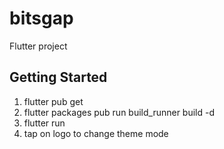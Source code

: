# bitsgap

Flutter project

## Getting Started

1. flutter pub get
2. flutter packages pub run build_runner build -d
3. flutter run
4. tap on logo to change theme mode
